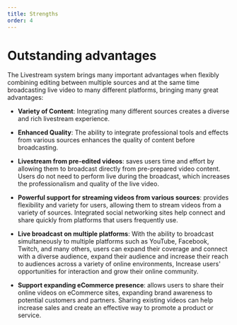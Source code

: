 ```yaml
---
title: Strengths
order: 4
---
```


# Outstanding advantages

The Livestream system brings many important advantages when flexibly combining editing between multiple sources and at the same time broadcasting live video to many different platforms, bringing many great advantages:

- **Variety of Content**: Integrating many different sources creates a diverse and rich livestream experience.

- **Enhanced Quality**: The ability to integrate professional tools and effects from various sources enhances the quality of content before broadcasting.

- **Livestream from pre-edited videos**: saves users time and effort by allowing them to broadcast directly from pre-prepared video content.
  Users do not need to perform live during the broadcast, which increases the professionalism and quality of the live video.

- **Powerful support for streaming videos from various sources**: provides flexibility and variety for users, allowing them to stream videos from a variety of sources.
  Integrated social networking sites help connect and share quickly from platforms that users frequently use.

- **Live broadcast on multiple platforms**: With the ability to broadcast simultaneously to multiple platforms such as YouTube, Facebook, Twitch, and many others, users can expand their coverage and connect with a diverse audience, expand their audience and increase their reach to audiences across a variety of online environments,  Increase users' opportunities for interaction and grow their online community.

- **Support expanding eCommerce presence**: allows users to share their online videos on eCommerce sites, expanding brand awareness to potential customers and partners. Sharing existing videos can help increase sales and create an effective way to promote a product or service.
